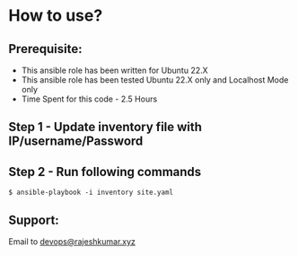 # How to use?

## Prerequisite:
- This ansible role has been written for Ubuntu 22.X
- This ansible role has been tested Ubuntu 22.X only and Localhost Mode only
- Time Spent for this code - 2.5 Hours

## Step 1 - Update inventory file with IP/username/Password

## Step 2 - Run following commands

```
$ ansible-playbook -i inventory site.yaml
```

## Support:
Email to devops@rajeshkumar.xyz
